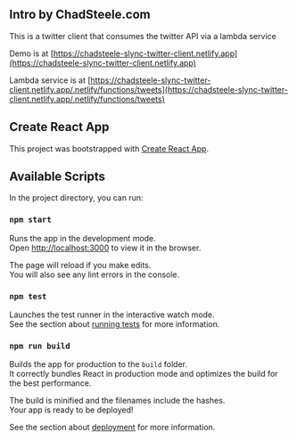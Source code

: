 ## Intro  by ChadSteele.com

This is a twitter client that consumes the twitter API via a lambda service

Demo is at [https://chadsteele-slync-twitter-client.netlify.app](https://chadsteele-slync-twitter-client.netlify.app)

Lambda service is at [https://chadsteele-slync-twitter-client.netlify.app/.netlify/functions/tweets](https://chadsteele-slync-twitter-client.netlify.app/.netlify/functions/tweets)

## Create React App

This project was bootstrapped with [Create React App](https://github.com/facebook/create-react-app).

## Available Scripts

In the project directory, you can run:

### `npm start`

Runs the app in the development mode.<br />
Open [http://localhost:3000](http://localhost:3000) to view it in the browser.

The page will reload if you make edits.<br />
You will also see any lint errors in the console.

### `npm test`

Launches the test runner in the interactive watch mode.<br />
See the section about [running tests](https://facebook.github.io/create-react-app/docs/running-tests) for more information.

### `npm run build`

Builds the app for production to the `build` folder.<br />
It correctly bundles React in production mode and optimizes the build for the best performance.

The build is minified and the filenames include the hashes.<br />
Your app is ready to be deployed!

See the section about [deployment](https://facebook.github.io/create-react-app/docs/deployment) for more information.

